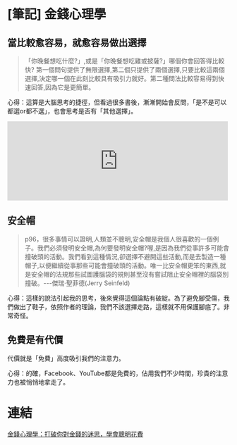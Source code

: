 # [筆記] 金錢心理學





## 當比較愈容易，就愈容易做出選擇
>「你晚餐想吃什麼?」,或是「你晚餐想吃雞或披薩?」哪個你會回答得比較快?
第一個問句提供了無限選擇,第二個只提供了兩個選擇,只要比較這兩個選擇,決定哪一個在此刻比較具有吸引力就好。第二種問法比較容易得到快速回答,因為它是更簡單。
<!--more-->
心得：這算是大腦思考的捷徑，但看過很多書後，漸漸開始會反問，「是不是可以都選or都不選」，也會思考是否有「其他選擇」。
<iframe src="https://open.firstory.me/embed/story/cl6sve38g04z101z67mbd8uz4" height="180" width="500" frameborder="0" scrolling="no"></iframe>

## 安全帽
> p96，很多事情可以證明,人類並不聰明,安全帽是我個人很喜歡的一個例子。我們必須發明安全帽,為何要發明安全帽?喔,是因為我們從事許多可能會撞破頭的活動。我們看到這種情況,卻選擇不避開這些活動,而是去製造一種帽子,以便繼續從事那些可能會撞破頭的活動。唯一比安全帽更笨的東西,就是安全帽的法規那些試圖護腦袋的規則甚至沒有嘗試阻止安全帽裡的腦袋別撞破。---傑瑞·聖菲德(Jerry Seinfeld)

心得：這樣的說法引起我的思考，後來覺得這個論點有破綻。為了避免腳受傷，我們做出了鞋子，依照作者的理論，我們不該選擇走路，這樣就不用保護腳底了。非常奇怪。

## 免費是有代價
代價就是「免費」高度吸引我們的注意力。

心得：的確，Facebook、YouTube都是免費的，佔用我們不少時間，珍貴的注意力也被悄悄地拿走了。

# 連結
[金錢心理學：打破你對金錢的迷思，學會聰明花費](https://www.books.com.tw/products/0010785897)
